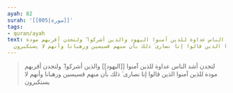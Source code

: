 ```yaml
---
ayah: 82
surah: '[[005|سورة]]'
tags:
- quran/ayah
text: لتجدن أشد الناس عداوة للذين آمنوا اليهود والذين أشركوا ۖ ولتجدن أقربهم مودة
  للذين آمنوا الذين قالوا إنا نصارى ۚ ذلك بأن منهم قسيسين ورهبانا وأنهم لا يستكبرون
---
```

> لتجدن أشد الناس عداوة للذين آمنوا [[اليهود]] والذين أشركوا ۖ ولتجدن أقربهم مودة للذين آمنوا الذين قالوا إنا نصارى ۚ ذلك بأن منهم قسيسين ورهبانا وأنهم لا يستكبرون
